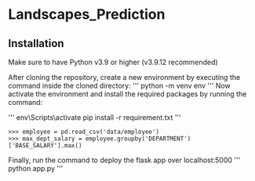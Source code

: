 # Landscapes_Prediction

## Installation

Make sure to have Python v3.9 or higher (v3.9.12 recommended)

After cloning the repository, create a new environment by executing the command inside the cloned directory:
'''
python -m venv env
'''
Now activate the environment and install the required packages by running the command:

'''
env\Scripts\activate
pip install -r requirement.txt
'''
```
>>> employee = pd.read_csv('data/employee')
>>> max_dept_salary = employee.groupby('DEPARTMENT')['BASE_SALARY'].max()
```
Finally, run the command to deploy the flask app over localhost:5000
'''
python app.py
'''

